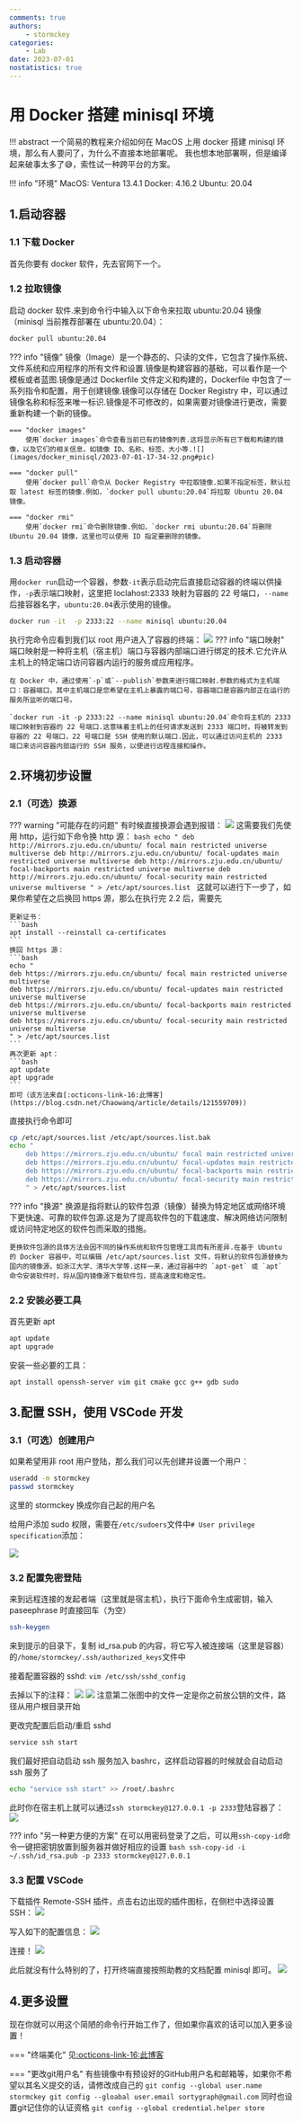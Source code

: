 ```yaml
---
comments: true
authors:
    - stormckey
categories:
    - Lab
date: 2023-07-01
nostatistics: true
---
```


# 用 Docker 搭建 minisql 环境
!!! abstract
    一个简易的教程来介绍如何在 MacOS 上用 docker 搭建 minisql 环境，那么有人要问了，为什么不直接本地部署呢。
    我也想本地部署啊，但是编译起来破事太多了😅，索性试一种跨平台的方案。
<!-- more -->


!!! info "环境"
    MacOS: Ventura 13.4.1
    Docker: 4.16.2
    Ubuntu: 20.04

## 1.启动容器

### 1.1 下载 Docker
首先你要有 docker 软件，先去官网下一个。

### 1.2 拉取镜像
启动 docker 软件.来到命令行中输入以下命令来拉取 ubuntu:20.04 镜像（minisql 当前推荐部署在 ubuntu:20.04）：
```bash
docker pull ubuntu:20.04
```
??? info "镜像"
    镜像（Image）是一个静态的、只读的文件，它包含了操作系统、文件系统和应用程序的所有文件和设置.镜像是构建容器的基础，可以看作是一个模板或者蓝图.镜像是通过 Dockerfile 文件定义和构建的，Dockerfile 中包含了一系列指令和配置，用于创建镜像.镜像可以存储在 Docker Registry 中，可以通过镜像名称和标签来唯一标识.镜像是不可修改的，如果需要对镜像进行更改，需要重新构建一个新的镜像。

    === "docker images"
        使用`docker images`命令查看当前已有的镜像列表.这将显示所有已下载和构建的镜像，以及它们的相关信息，如镜像 ID、名称、标签、大小等.![](images/docker_minisql/2023-07-01-17-34-32.png#pic)

    === "docker pull"
        使用`docker pull`命令从 Docker Registry 中拉取镜像.如果不指定标签，默认拉取 latest 标签的镜像.例如，`docker pull ubuntu:20.04`将拉取 Ubuntu 20.04 镜像。

    === "docker rmi"
        使用`docker rmi`命令删除镜像.例如，`docker rmi ubuntu:20.04`将删除 Ubuntu 20.04 镜像，这里也可以使用 ID 指定要删除的镜像。

### 1.3 启动容器
用`docker run`启动一个容器，参数`-it`表示启动完后直接启动容器的终端以供操作，`-p`表示端口映射，这里把 loclahost:2333 映射为容器的 22 号端口，`--name`后接容器名字，`ubuntu:20.04`表示使用的镜像。
```bash
docker run -it  -p 2333:22 --name minisql ubuntu:20.04
```
执行完命令应看到我们以 root 用户进入了容器的终端：
![](images/docker_minisql/2023-07-01-19-33-57.png#pic)
??? info "端口映射"
    端口映射是一种将主机（宿主机）端口与容器内部端口进行绑定的技术.它允许从主机上的特定端口访问容器内运行的服务或应用程序。

    在 Docker 中，通过使用`-p`或`--publish`参数来进行端口映射.参数的格式为主机端口：容器端口，其中主机端口是您希望在主机上暴露的端口号，容器端口是容器内部正在运行的服务所监听的端口号。

    `docker run -it -p 2333:22 --name minisql ubuntu:20.04`命令将主机的 2333 端口映射到容器的 22 号端口.这意味着主机上的任何请求发送到 2333 端口时，将被转发到容器的 22 号端口，22 号端口是 SSH 使用的默认端口.因此，可以通过访问主机的 2333 端口来访问容器内部运行的 SSH 服务，以便进行远程连接和操作。

## 2.环境初步设置

### 2.1（可选）换源
??? warning "可能存在的问题"
    有时候直接换源会遇到报错：
    ![](images/docker_minisql/2023-07-01-19-42-06.png#pic)
    这需要我们先使用 http，运行如下命令换 http 源：
    ```bash
    echo "
    deb http://mirrors.zju.edu.cn/ubuntu/ focal main restricted universe multiverse
    deb http://mirrors.zju.edu.cn/ubuntu/ focal-updates main restricted universe multiverse
    deb http://mirrors.zju.edu.cn/ubuntu/ focal-backports main restricted universe multiverse
    deb http://mirrors.zju.edu.cn/ubuntu/ focal-security main restricted universe multiverse
    " > /etc/apt/sources.list
    ```
    这就可以进行下一步了，如果你希望在之后换回 https 源，那么在执行完 2.2 后，需要先

    更新证书：
    ```bash
    apt install --reinstall ca-certificates
    ```
    换回 https 源：
    ```bash
    echo "
    deb https://mirrors.zju.edu.cn/ubuntu/ focal main restricted universe multiverse
    deb https://mirrors.zju.edu.cn/ubuntu/ focal-updates main restricted universe multiverse
    deb https://mirrors.zju.edu.cn/ubuntu/ focal-backports main restricted universe multiverse
    deb https://mirrors.zju.edu.cn/ubuntu/ focal-security main restricted universe multiverse
    " > /etc/apt/sources.list
    ```
    再次更新 apt：
    ```bash
    apt update
    apt upgrade
    ```
    即可（该方法来自[:octicons-link-16:此博客](https://blog.csdn.net/Chaowanq/article/details/121559709))
直接执行命令即可
```bash
cp /etc/apt/sources.list /etc/apt/sources.list.bak
echo "
    deb https://mirrors.zju.edu.cn/ubuntu/ focal main restricted universe multiverse
    deb https://mirrors.zju.edu.cn/ubuntu/ focal-updates main restricted universe multiverse
    deb https://mirrors.zju.edu.cn/ubuntu/ focal-backports main restricted universe multiverse
    deb https://mirrors.zju.edu.cn/ubuntu/ focal-security main restricted universe multiverse
    " > /etc/apt/sources.list
```
??? info "换源"
    换源是指将默认的软件包源（镜像）替换为特定地区或网络环境下更快速、可靠的软件包源.这是为了提高软件包的下载速度、解决网络访问限制或访问特定地区的软件包而采取的措施。

    更换软件包源的具体方法会因不同的操作系统和软件包管理工具而有所差异.在基于 Ubuntu 的 Docker 容器中，可以编辑 /etc/apt/sources.list 文件，将默认的软件包源替换为国内的镜像源，如浙江大学、清华大学等.这样一来，通过容器中的 `apt-get` 或 `apt` 命令安装软件时，将从国内镜像源下载软件包，提高速度和稳定性。

### 2.2 安装必要工具
首先更新 apt
```bash
apt update
apt upgrade
```

安装一些必要的工具：
```bash
apt install openssh-server vim git cmake gcc g++ gdb sudo
```

## 3.配置 SSH，使用 VSCode 开发

### 3.1（可选）创建用户

如果希望用非 root 用户登陆，那么我们可以先创建并设置一个用户：
```bash
useradd -m stormckey
passwd stormckey
```
这里的 stormckey 换成你自己起的用户名

给用户添加 sudo 权限，需要在`/etc/sudoers`文件中`# User privilege specification`添加：

![](images/docker_minisql/2023-07-01-21-25-52.png#pic)

### 3.2 配置免密登陆
来到远程连接的发起者端（这里就是宿主机），执行下面命令生成密钥，输入 paseephrase 时直接回车（为空）
```bash
ssh-keygen
```
来到提示的目录下，复制 id_rsa.pub 的内容，将它写入被连接端（这里是容器）的`/home/stormckey/.ssh/authorized_keys`文件中


接着配置容器的 sshd:
`vim /etc/ssh/sshd_config`

去掉以下的注释：
![](images/docker_minisql/2023-07-01-20-23-02.png#pic)
![](images/docker_minisql/2023-07-01-20-23-44.png#pic)
注意第二张图中的文件一定是你之前放公钥的文件，路径从用户根目录开始

更改完配置后启动/重启 sshd
```bash
service ssh start
```
我们最好把自动启动 ssh 服务加入 bashrc，这样启动容器的时候就会自动启动 ssh 服务了
```bash
echo "service ssh start" >> /root/.bashrc
```

此时你在宿主机上就可以通过`ssh stormckey@127.0.0.1 -p 2333`登陆容器了：
![](images/docker_minisql/2023-07-01-20-42-07.png#pic)

??? info "另一种更方便的方案"
    在可以用密码登录了之后，可以用`ssh-copy-id`命令一键把密钥放置到服务器并做好相应的设置
    ```bash
    ssh-copy-id -i ~/.ssh/id_rsa.pub -p 2333 stormckey@127.0.0.1
    ```
    
### 3.3 配置 VSCode

下载插件 Remote-SSH 插件，点击右边出现的插件图标，在侧栏中选择设置 SSH：
![](images/docker_minisql/2023-07-01-20-43-59.png#pic)

写入如下的配置信息：
![](images/docker_minisql/2023-07-01-20-44-56.png#pic)

连接！
![](images/docker_minisql/2023-07-01-20-45-37.png#pic)

此后就没有什么特别的了，打开终端直接按照助教的文档配置 minisql 即可。
![](images/docker_minisql/2023-07-01-20-52-01.png#pic)

## 4.更多设置

现在你就可以用这个简陋的命令行开始工作了，但如果你喜欢的话可以加入更多设置！

=== "终端美化"
    见[:octicons-link-16:此博客](https://stormckey.github.io/Blog/wsl_config/)

=== "更改git用户名"
    有些镜像中有预设好的GitHub用户名和邮箱等，如果你不希望以其名义提交的话，请修改成自己的
    ```
    git config --global user.name stormckey
    git config --gloabal user.email sortygraph@gmail.com
    ```
    同时也设置git记住你的认证资格
    ```
    git config --global credential.helper store
    ```




